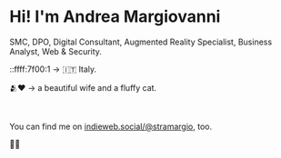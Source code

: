 <h1>Hi! I'm <strong>Andrea Margiovanni</strong></h1>
<p>SMC, DPO, Digital Consultant, Augmented Reality Specialist, Business Analyst, Web & Security.</p>
<p>::ffff:7f00:1 -> 🇮🇹 Italy.</p>
<p>🫂❤️ -> a beautiful wife and a fluffy cat.</p>
<br />
<p>You can find me on <a rel="me" href="https://indieweb.social/@stramargio">indieweb.social/@stramargio</a>, too.</p>

👋🏻
